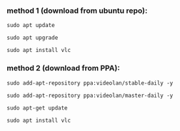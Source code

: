 ### method 1 (download from ubuntu repo):
```
sudo apt update
```

```
sudo apt upgrade
```

```
sudo apt install vlc
```

### method 2 (download from PPA):
```
sudo add-apt-repository ppa:videolan/stable-daily -y
```

```
sudo add-apt-repository ppa:videolan/master-daily -y
```

```
sudo apt-get update
```

```
sudo apt install vlc
```